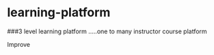 # learning-platform

###3 level learning platform .....one to many instructor course platform

Improve
